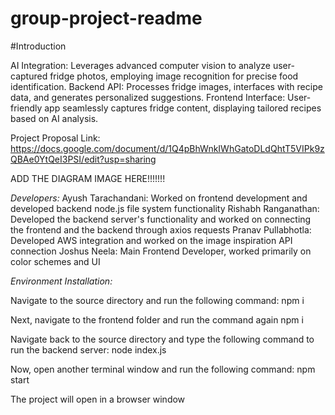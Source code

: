 # group-project-readme


#Introduction

AI Integration:
Leverages advanced computer vision to analyze user-captured fridge photos, employing image recognition for precise food identification.
Backend API:
Processes fridge images, interfaces with recipe data, and generates personalized suggestions.
Frontend Interface:
User-friendly app seamlessly captures fridge content, displaying tailored recipes based on AI analysis.

Project Proposal Link: https://docs.google.com/document/d/1Q4pBhWnkIWhGatoDLdQhtT5VIPk9zQBAe0YtQeI3PSI/edit?usp=sharing



ADD THE DIAGRAM IMAGE HERE!!!!!!!


*Developers:*
Ayush Tarachandani: Worked on frontend development and developed backend node.js file system functionality
Rishabh Ranganathan: Developed the backend server's functionality and worked on connecting the frontend and the backend through axios requests
Pranav Pullabhotla: Developed AWS integration and worked on the image inspiration API connection
Joshus Neela: Main Frontend Developer, worked primarily on color schemes and UI


*Environment Installation:*

Navigate to the source directory and run the following command:
npm i

Next, navigate to the frontend folder and run the command again
npm i

Navigate back to the source directory and type the following command to run the backend server:
node index.js

Now, open another terminal window and run the following command:
npm start

The project will open in a browser window

